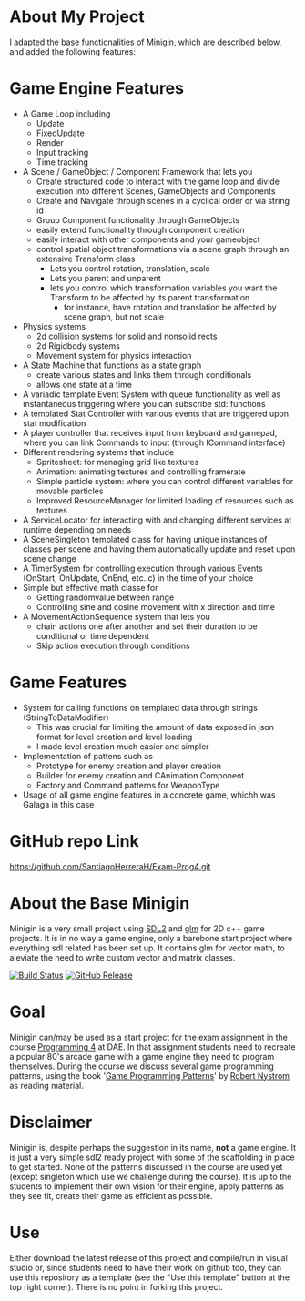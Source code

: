 
# About My Project

I adapted the base functionalities of Minigin, which are described below, and added the following features:

# Game Engine Features

- A Game Loop including
	- Update
	- FixedUpdate
	- Render
	- Input tracking
	- Time tracking
- A Scene / GameObject / Component Framework that lets you
	- Create structured code to interact with the game loop and divide execution into different Scenes, GameObjects and Components
	- Create and Navigate through scenes in a cyclical order or via string id
	- Group Component functionality through GameObjects
	- easily extend functionality through component creation
	- easily interact with other components and your gameobject
	- control spatial object transformations via a scene graph through an extensive Transform class
		- Lets you control rotation, translation, scale
		- Lets you parent and unparent 
		- lets you control which transformation variables you want the Transform to be affected by its parent transformation
			- for instance, have rotation and translation be affected by scene graph, but not scale
- Physics systems
	- 2d collision systems for solid and nonsolid rects
	- 2d Rigidbody systems
	- Movement system for physics interaction
- A State Machine that functions as a state graph
	- create various states and links them through conditionals
	- allows one state at a time
- A variadic template Event System with queue functionality as well as instantaneous triggering where you can subscribe std::functions
- A templated Stat Controller with various events that are triggered upon stat modification
- A player controller that receives input from keyboard and gamepad, where you can link Commands to input (through ICommand interface)
- Different rendering systems that include
	- Spritesheet: for managing grid like textures
	- Animation: animating textures and controlling framerate
	- Simple particle system: where you can control different variables for movable particles
	- Improved ResourceManager for limited loading of resources such as textures
- A ServiceLocator for interacting with and changing different services at runtime depending on needs
- A SceneSingleton templated class for having unique instances of classes per scene and having them automatically update and reset upon scene change
- A TimerSystem for controlling execution through various Events (OnStart, OnUpdate, OnEnd, etc..c) in the time of your choice
- Simple but effective math classe for 
	- Getting randomvalue between range
	- Controlling sine and cosine movement with x direction and time
- A MovementActionSequence system that lets you
	- chain actions one after another and set their duration to be conditional or time dependent
	- Skip action execution through conditions

# Game Features

- System for calling functions on templated data through strings (StringToDataModifier)
	- This was crucial for limiting the amount of data exposed in json format for level creation and level loading
	- I made level creation much easier and simpler
- Implementation of pattens such as
	- Prototype for enemy creation and player creation
	- Builder for enemy creation and CAnimation Component
	- Factory and Command patterns for WeaponType
- Usage of all game engine features in a concrete game, whichh was Galaga in this case

# GitHub repo Link

https://github.com/SantiagoHerreraH/Exam-Prog4.git

# About the Base Minigin

Minigin is a very small project using [SDL2](https://www.libsdl.org/) and [glm](https://github.com/g-truc/glm) for 2D c++ game projects. It is in no way a game engine, only a barebone start project where everything sdl related has been set up. It contains glm for vector math, to aleviate the need to write custom vector and matrix classes.

[![Build Status](https://github.com/avadae/minigin/actions/workflows/msbuild.yml/badge.svg)](https://github.com/avadae/msbuild/actions)
[![GitHub Release](https://img.shields.io/github/v/release/avadae/minigin?logo=github&sort=semver)](https://github.com/avadae/minigin/releases/latest)

# Goal

Minigin can/may be used as a start project for the exam assignment in the course [Programming 4](https://youtu.be/j96Oh6vzhmg) at DAE. In that assignment students need to recreate a popular 80's arcade game with a game engine they need to program themselves. During the course we discuss several game programming patterns, using the book '[Game Programming Patterns](https://gameprogrammingpatterns.com/)' by [Robert Nystrom](https://github.com/munificent) as reading material. 

# Disclaimer

Minigin is, despite perhaps the suggestion in its name, **not** a game engine. It is just a very simple sdl2 ready project with some of the scaffolding in place to get started. None of the patterns discussed in the course are used yet (except singleton which use we challenge during the course). It is up to the students to implement their own vision for their engine, apply patterns as they see fit, create their game as efficient as possible.

# Use

Either download the latest release of this project and compile/run in visual studio or, since students need to have their work on github too, they can use this repository as a template (see the "Use this template" button at the top right corner). There is no point in forking this project.
